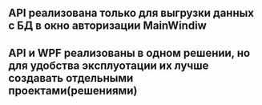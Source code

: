 ## API реализована только для выгрузки данных с БД в окно авторизации MainWindiw
## API и WPF реализованы в одном решении, но для удобства эксплуотации их лучше создавать отдельными проектами(решениями)
